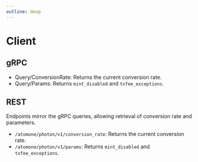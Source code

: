 ```yaml
---
outline: deep
---
```


# Client

## gRPC

- Query/ConversionRate: Returns the current conversion rate.  
- Query/Params: Returns `mint_disabled` and `txfee_exceptions`.

## REST

Endpoints mirror the gRPC queries, allowing retrieval of conversion rate and parameters.

- `/atomone/photon/v1/conversion_rate`: Returns the current conversion rate.
- `/atomone/photon/v1/params`: Returns `mint_disabled` and `txfee_exceptions`.